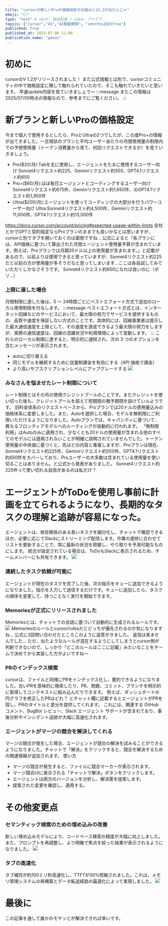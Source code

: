 ```yaml
---
title: "cursorの新しいProの価格設定の仕組みとV1.2が出たんじゃ"
emoji: "🌕"
type: "tech" # tech: 技術記事 / idea: アイデア
topics: ["cursor","AI","AI駆動開発", "zennfes2025free"]
published: true
published_at: 2025-07-06 11:00
publication_name: "genai"
---
```


# 初めに
cursorのV 1.2がリリースされました！
また公式情報とは別で、cursorコミュニティの中で価格設定に関して触れられていたので、そこも触れていきたいと思います。
早速update内容を見ていきましょう〜
:::message
またこの情報は2025/07/05時点の情報なので、参考までにご覧ください。
:::
# 新プランと新しいProの価格設定
今まで個人で使用するとしたら、ProとUltraの2つでしたが、この度Pro+の情報が出てきました。一旦現状のプランと平均ユーザーあたりの月間使用量の制限内での予想使用量（トークン消費量から見て、何回リクエストできるか）を見ていきましょう。
- Pro($20/月):Tabを主に使用し、エージェントをたまに使用するユーザー向け
Sonnet4リクエスト約225、Geminiリクエスト約550、GPT4.1リクエスト約650
- Pro+($60/月):ほぼ毎日エージェントとコーディングするユーザー向け
Sonnet4リクエスト約675件、Geminiリクエスト約1,650件、のGPT4.1リクエスト約1,950件
- Ultra($200/月):エージェントを使ってコーディングの大部分を行うパワーユーザー向け
Ultra:Sonnet4リクエスト約4,500件、Geminiリクエスト約11,000件、GPT4.1リクエスト約13,000件

https://docs.cursor.com/account/pricing#expected-usage-within-limits
会社とかでGPTと契約指定ならProプランのままでも良いかなとは思いますが、cursorと別でタブを開いておくのは面倒ですね…
公式によると「各プランには、API価格に基づいて算出された月間エージェント使用量予算が含まれています。例えば、Proプランでは月額20ドル以上の使用量が含まれます。」と記載があるので、以前よりは使用できると思っていますが、Sonnet4リクエスト約225だと以前の方が使用量が多そうだなと思ってしまいます…ここは各自試してみていただくしかなさそうです。
Sonnet4リクエスト約650になれば良いのに（ボソ…）

### 上限に達した場合
月間制限に達した後は、5 ～ 24時間ごとにベストエフォート方式で追加のローカル使用制限を付与します。
:::message
ベストエフォート方式とは、インターネット回線などのサービスにおいて、最大限の努力でサービスを提供するものの、品質や速度を保証しない方式のことです。具体的には、回線事業者は提示した最大通信速度を上限として、その速度を達成できるよう最大限の努力をしますが、実際の通信速度は、回線の混雑状況や利用環境によって変動します。
:::
これらのローカル制限に達すると、明示的に通知され、次の 3 つのオプションを含むメッセージが表示されます。
- autoに切り替える
- 同じモデルを継続するために従量制課金を有効にする（API 価格で課金）
- より高いサブスクリプションレベルにアップグレードする
![](/images/cursor-update-v-1_2/image1.png)

### みなさんを悩ませたレート制限について
レート制限とはその月の使用クレジットプールのことです。またクレジットを使い切った後も、クレジットプールを超えて短期間の猶予期間を設けていルようです。
旧料金体系のリクエストベースから、Proプランでは20ドルの使用量込みの価格体系に変更しました。また、Autoを選択した場合、モデルを無制限にご利用いただけるようになりました。Autoプランでは、キャパシティに基づいて、異なるフロンティアモデルへのルーティングが自動的に行われます。
「無制限利用」はAutoのみに適用され、少なくとも20ドルの使用量が含まれる他のすべてのモデルには適用されないことが明確に説明されていませんでした。トークン使用量の中央値に基づくと、先ほどの内容と重複しますが、Proプランは現在、Sonnet4リクエスト約225件、Geminiリクエスト約550件、GPT4.1リクエスト約650件をカバーしており、Proユーザーの大多数は含まれている使用量を使い切ることはありません。と公式から発表がありました。
Sonnet4リクエスト約225件って使い切れる自信があるのは私だけ？

# エージェントがToDoを使用し事前に計画を立てられるようになり、長期的なタスクの理解と追跡が容易になった。
エージェントは、依存関係のある長いタスクを細分化し、チャットで確認できるほか、必要に応じてSlackにストリーミング配信します。作業の進捗に合わせてリストを更新することで、常に最新の状況を把握し、やり取りを予測可能なものにします。
統合が設定されている場合は、ToDoもSlackに表示されるため、チームメンバーにも共有できます。
![](/images/cursor-update-v-1_2/image2.png)
### 連続したタスク依頼が可能に
エージェントが現在のタスクを完了した後、次の指示をキューに追加できるようになりました。指示を入力して送信するだけです。キューに追加したら、タスクの順序を変更して、待つことなく実行を開始できます。
### Memoriesが正式にリリースされました
Memoriesとは、チャットでの会話に基づいて自動的に生成されるルールです。
![](/images/cursor-update-v-1_2/image3.png)
Memoriesのルールとcursor/rulesだとどっちが優先されるのか気になりますね…
公式に2回問い合わせたところこのように返答がきました。
返信は来ませんでした…
ただ、似たようなルールが混在するようにしてしまうとcursor側が判断できないので、しっかり「どこのルールはここに記載」みたいなことをチームで決めてから実装した方がよいですね〜

### PRのインデックス検索
cursorは、ファイルと同様にPRをインデックス化し、要約できるようになりました。古いPRを意味的に検索したり、PR、問題、コミット、ブランチを明示的に取得してコンテキストに組み込んだりできます。
例えば、ダッシュボードの円グラフを修正したPRはどれ？
とチャット欄に記載するとエージェントがPRを探し、PRのタイトルと差分を提供してくれます。
これには、関連する GitHub コメント、BugBot レビュー、Slack エージェント サポートが含まれており、事後分析やインシデント追跡が大幅に高速化されます。

### エージェントがマージの競合を解決してくれる
マージの競合が発生した場合、エージェントが競合の解決を試みることができるようになりました。チャットで「解決」をクリックすると、競合を解決するための関連情報が追加されます。
使い方
- マージの競合が発生すると、ファイルに競合マーカーが表示されます。
- マージ競合UIに表示される「チャットで解決」ボタンをクリックします。
- エージェントは両方のバージョンを分析し、解決策を提案します。
- 提案された変更を確認し、適用する。

# その他変更点
### セマンティック検索のための埋め込みの改善
新しい埋め込みモデルにより、コードベース検索の精度が大幅に向上しました。また、プロンプトを再調整し、より明確で焦点を絞った結果が表示されるようになりました。
![](/images/cursor-update-v-1_2/image4.png)
### タブの高速化
タブ補完が約100ミリ秒高速化し、TTFTが30%短縮されました。これは、メモリ管理システムの再構築とデータ転送経路の最適化によって実現しました。
![](/images/cursor-update-v-1_2/image5.png)

# 最後に
この記事を通して誰かのモヤッとが解決できれば幸いです。